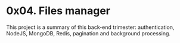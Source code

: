 0x04. Files manager
===================

This project is a summary of this back-end trimester: authentication, NodeJS, MongoDB, Redis, pagination and background processing.